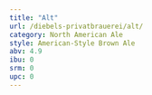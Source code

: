 ```yaml
---
title: "Alt"
url: /diebels-privatbrauerei/alt/
category: North American Ale
style: American-Style Brown Ale
abv: 4.9
ibu: 0
srm: 0
upc: 0
---
```


